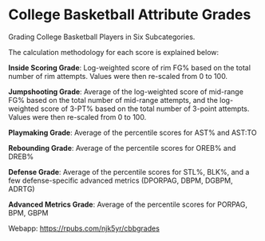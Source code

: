 # College Basketball Attribute Grades
Grading College Basketball Players in Six Subcategories.

The calculation methodology for each score is explained below:

**Inside Scoring Grade**: Log-weighted score of rim FG% based on the total number of rim attempts. Values were then re-scaled from 0 to 100.

**Jumpshooting Grade**: Average of the log-weighted score of mid-range FG% based on the total number of mid-range attempts, and the log-weighted score of 3-PT% based on the total number of 3-point attempts. Values were then re-scaled from 0 to 100.

**Playmaking Grade**: Average of the percentile scores for AST% and AST:TO

**Rebounding Grade**: Average of the percentile scores for OREB% and DREB%

**Defense Grade**: Average of the percentile scores for STL%, BLK%, and a few defense-specific advanced metrics (DPORPAG, DBPM, DGBPM, ADRTG)

**Advanced Metrics Grade**: Average of the percentile scores for PORPAG, BPM, GBPM

Webapp: https://rpubs.com/njk5yr/cbbgrades
